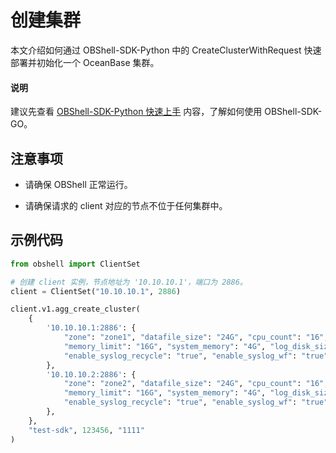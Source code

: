 # 创建集群

本文介绍如何通过 OBShell-SDK-Python 中的 CreateClusterWithRequest 快速部署并初始化一个 OceanBase 集群。

<main id="notice" type='explain'>
  <h4>说明</h4>
  <p>建议先查看 <a href='100.quickstart-of-python.md'>OBShell-SDK-Python 快速上手</a> 内容，了解如何使用 OBShell-SDK-GO。</p>
</main>

## 注意事项

* 请确保 OBShell 正常运行。

* 请确保请求的 client 对应的节点不位于任何集群中。

## 示例代码

```python
from obshell import ClientSet

# 创建 client 实例，节点地址为 '10.10.10.1'，端口为 2886。
client = ClientSet("10.10.10.1", 2886)

client.v1.agg_create_cluster(
    {
        '10.10.10.1:2886': { 
            "zone": "zone1", "datafile_size": "24G", "cpu_count": "16",
            "memory_limit": "16G", "system_memory": "4G", "log_disk_size": "24G",
            "enable_syslog_recycle": "true", "enable_syslog_wf": "true" 
        },
        '10.10.10.2:2886': { 
            "zone": "zone2", "datafile_size": "24G", "cpu_count": "16",
            "memory_limit": "16G", "system_memory": "4G", "log_disk_size": "24G",
            "enable_syslog_recycle": "true", "enable_syslog_wf": "true"
        },
    },
    "test-sdk", 123456, "1111"
)
```
